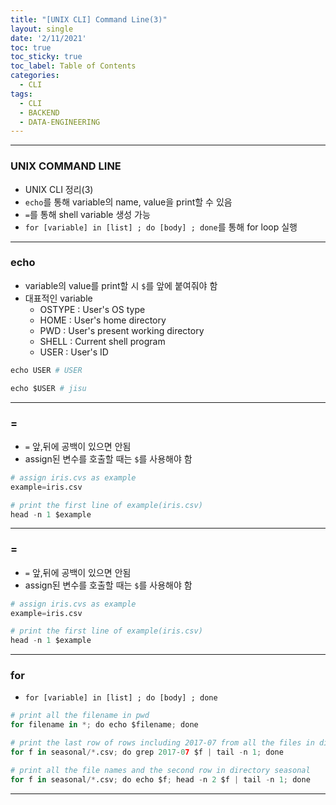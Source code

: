 ```yaml
---
title: "[UNIX CLI] Command Line(3)"
layout: single
date: '2/11/2021'
toc: true
toc_sticky: true
toc_label: Table of Contents
categories:
  - CLI
tags:
  - CLI
  - BACKEND
  - DATA-ENGINEERING
---
```


---
### UNIX COMMAND LINE
* UNIX CLI 정리(3)
* `echo`를 통해 variable의 name, value을 print할 수 있음
* `=`를 통해 shell variable 생성 가능
* `for [variable] in [list] ; do [body] ; done`를 통해 for loop 실행

---

### echo
* variable의 value를 print할 시 `$`를 앞에 붙여줘야 함
* 대표적인 variable
    * OSTYPE : User's OS type
    * HOME : User's home directory
    * PWD : User's present working directory
    * SHELL : Current shell program
    * USER : User's ID

```python
echo USER # USER

echo $USER # jisu

```
---

### =
* `=` 앞,뒤에 공백이 있으면 안됨
* assign된 변수를 호출할 때는 `$`를 사용해야 함

```python
# assign iris.cvs as example
example=iris.csv

# print the first line of example(iris.csv)
head -n 1 $example
```
---

### =
* `=` 앞,뒤에 공백이 있으면 안됨
* assign된 변수를 호출할 때는 `$`를 사용해야 함

```python
# assign iris.cvs as example
example=iris.csv

# print the first line of example(iris.csv)
head -n 1 $example
```
---

### for
* `for [variable] in [list] ; do [body] ; done`

```python
# print all the filename in pwd
for filename in *; do echo $filename; done

# print the last row of rows including 2017-07 from all the files in directory seasonal 
for f in seasonal/*.csv; do grep 2017-07 $f | tail -n 1; done

# print all the file names and the second row in directory seasonal
for f in seasonal/*.csv; do echo $f; head -n 2 $f | tail -n 1; done
```
---

